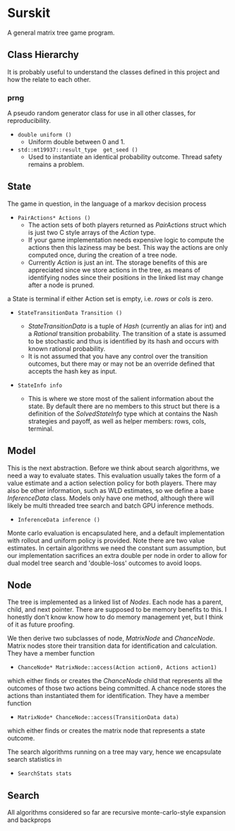 # Surskit

A general matrix tree game program.


## Class Hierarchy

It is probably useful to understand the classes defined in this project and how the relate to each other.


### prng
A pseudo random generator class for use in all other classes, for reproducibility.

* `double uniform ()`
	*	Uniform double between 0 and 1.
* `std::mt19937::result_type  get_seed ()`
	* Used to instantiate an identical probability outcome. Thread safety remains a problem.

## State
The game in question, in the language of a markov decision process

* `PairActions* Actions ()`
	* The action sets of both players returned as *PairActions* struct which is just two C style arrays of the *Action* type.
	* If your game implementation needs expensive logic to compute the actions then this laziness may be best. This way the actions are only computed once, during the creation of a tree node.
	* Currently *Action* is just an int. The storage benefits of this are appreciated since we store actions in the tree, as means of identifying nodes since their positions in the linked list may change after a node is pruned.
	
a State is terminal if either Action set is empty, i.e. *rows* or *cols* is zero.
* `StateTransitionData Transition ()`
	*	*StateTransitionData* is a tuple of *Hash* (currently an alias for int) and a *Rational* transition probability. The transition of a state is assumed to be stochastic and thus is identified by its hash and occurs with known rational probability. 
	*	It is not assumed that you have any control over the transition outcomes, but there may or may not be an override defined that accepts the hash key as input.


* `StateInfo info`
	*  This is where we store most of the salient information about the state. By default there are no members to this struct but there is a definition of the *SolvedStateInfo* type which at contains the Nash strategies and payoff, as well as helper members: rows, cols, terminal.

## Model
This is the next abstraction. Before we think about search algorithms, we need a way to evaluate states. This evaluation usually takes the form of a value estimate and a action selection policy for both players. There may also be other information, such as WLD estimates, so we define a base *InferenceData* class.
Models only have one method, although there will likely be multi threaded tree search and batch GPU inference methods.
* `InferenceData inference ()`

Monte carlo evaluation is encapsulated here, and a default implementation with rollout and uniform policy is provided.
Note there are two value estimates. In certain algorithms we need the constant sum assumption, but our implementation sacrifices an extra double per node in order to allow for dual model tree search and 'double-loss' outcomes to avoid loops.

## Node 
The tree is implemented as a linked list of *Nodes*. Each node has a parent, child, and next pointer.
There are supposed to be memory benefits to this. I honestly don't know know how to do memory management yet, but I think of it as future proofing.

We then derive two subclasses of node, *MatrixNode* and *ChanceNode*.
Matrix nodes store their transition data for identification and calculation. They have a member function
* `ChanceNode* MatrixNode::access(Action action0, Actions action1)`

which either finds or creates the *ChanceNode* child that represents all the outcomes of those two actions being committed.
A chance node stores the actions than instantiated them for identification. They have a member function
* `MatrixNode* ChanceNode::access(TransitionData data)`

which either finds or creates the matrix node that represents a state outcome.

The search algorithms running on a tree may vary, hence we encapsulate search statistics in
* `SearchStats stats`

## Search

All algorithms considered so far are recursive monte-carlo-style expansion and backprops 